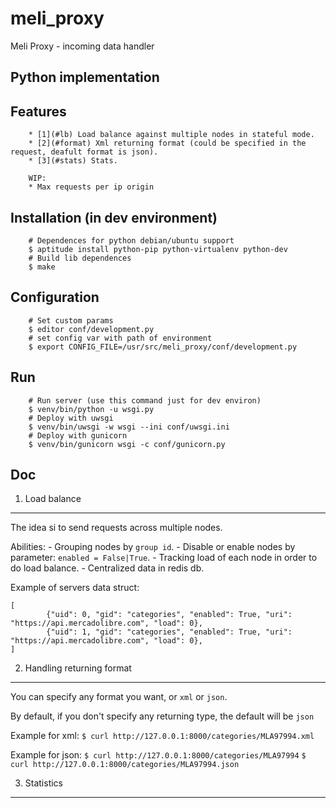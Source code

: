 meli_proxy
===
Meli Proxy - incoming data handler

Python implementation
---

Features
----
        * [1](#lb) Load balance against multiple nodes in stateful mode.
        * [2](#format) Xml returning format (could be specified in the request, deafult format is json).
        * [3](#stats) Stats.

        WIP:
        * Max requests per ip origin

Installation (in dev environment)
----
        # Dependences for python debian/ubuntu support
        $ aptitude install python-pip python-virtualenv python-dev
        # Build lib dependences
        $ make

Configuration
----

        # Set custom params
        $ editor conf/development.py
        # set config var with path of environment
        $ export CONFIG_FILE=/usr/src/meli_proxy/conf/development.py

Run
----
        # Run server (use this command just for dev environ)
        $ venv/bin/python -u wsgi.py
        # Deploy with uwsgi
        $ venv/bin/uwsgi -w wsgi --ini conf/uwsgi.ini
        # Deploy with gunicorn
        $ venv/bin/gunicorn wsgi -c conf/gunicorn.py

Doc
----

1. Load balance
-------

The idea si to send requests across multiple nodes.

Abilities:
        - Grouping nodes by `group id`.
        - Disable or enable nodes by parameter: `enabled = False|True`.
        - Tracking load of each node in order to do load balance.
        - Centralized data in redis db.

Example of servers data struct:

```
[
        {"uid": 0, "gid": "categories", "enabled": True, "uri": "https://api.mercadolibre.com", "load": 0},
        {"uid": 1, "gid": "categories", "enabled": True, "uri": "https://api.mercadolibre.com", "load": 0},
]
```

2. Handling returning format
-------

You can specify any format you want, or `xml` or `json`.

By default, if you don't specify any returning type, the default will be `json`

Example for xml:
`$ curl http://127.0.0.1:8000/categories/MLA97994.xml`

Example for json:
`$ curl http://127.0.0.1:8000/categories/MLA97994`
`$ curl http://127.0.0.1:8000/categories/MLA97994.json`


3. Statistics
-------
